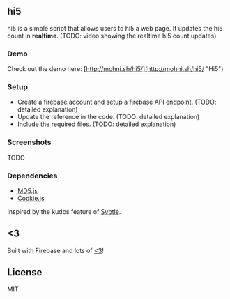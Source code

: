## hi5

hi5 is a simple script that allows users to hi5 a web page. It updates the hi5 count in **realtime**. (TODO: video showing the realtime hi5 count updates)

### Demo

Check out the demo here: [http://mohni.sh/hi5/](http://mohni.sh/hi5/ "Hi5")

### Setup

- Create a firebase account and setup a firebase API endpoint. (TODO: detailed explanation)
- Update the reference in the code. (TODO: detailed explanation)
- Include the required files. (TODO: detailed explanation)


### Screenshots

TODO

### Dependencies

- [MD5.js](http://www.myersdaily.org/joseph/javascript/md5-text.html)
- [Cookie.js](https://github.com/js-coder/cookie.js)

Inspired by the kudos feature of [Svbtle](http://svbtle.com).

## <3

Built with Firebase and lots of [<3](http://twitter.com/arrowgunz)!

## License

MIT